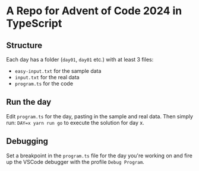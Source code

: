 # A Repo for Advent of Code 2024 in TypeScript

## Structure

Each day has a folder (`day01`, `day01` etc.) with at least 3 files:
  - `easy-input.txt` for the sample data
  - `input.txt` for the real data
  - `program.ts` for the code

## Run the day

Edit `program.ts` for the day, pasting in the sample and real data. Then simply run:
`DAY=x yarn run go` to execute the solution for day x.

## Debugging

Set a breakpoint in the `program.ts` file for the day you're working on and fire up the VSCode debugger with the profile `Debug Program`.